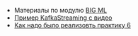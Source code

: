 - Материалы по модулю [BIG ML](https://lab.karpov.courses/learning/355/module/3437/lesson/30464/85646/401537/)
- [Пример KafkaStreaming с видео](https://github.com/AlexKbit/videostream?tab=readme-ov-file)
- [Как надо было реализовть практику 6](https://lab.karpov.courses/learning/355/module/3437/lesson/30467/85657/401566/)
